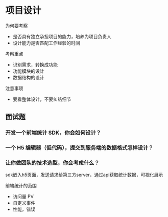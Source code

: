 # 项目设计

为何要考察

- 是否具有独立承担项目的能力，培养为项目负责人
- 设计能力是否匹配工作经验的时间

考察重点

- 识别需求，转换成功能
-  功能模块的设计 
- 数据结构的设计 

注意事项

- 要看整体设计，不要纠结细节 

## 面试题

### 开发一个前端统计 SDK，你会如何设计？

 ### 一个 H5 编辑器（低代码），提交到服务端的数据格式怎样设计？

### 让你做团队的技术选型，你会考虑什么？

sdk嵌入h5页面，发送请求给第三方server，通过api获取统计数据，可视化展示

前端统计的范围

- 访问量 PV
- 自定义事件
- 性能，错误

 